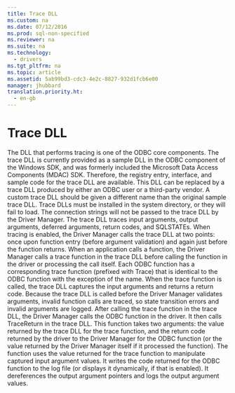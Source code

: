 ```yaml
---
title: Trace DLL
ms.custom: na
ms.date: 07/12/2016
ms.prod: sql-non-specified
ms.reviewer: na
ms.suite: na
ms.technology: 
  - drivers
ms.tgt_pltfrm: na
ms.topic: article
ms.assetid: 5ab99bd3-cdc3-4e2c-8827-932d1fcb6e00
manager: jhubbard
translation.priority.ht: 
  - en-gb
---
```

# Trace DLL
<?xml version="1.0" encoding="utf-8"?>
<developerConceptualDocument xmlns="http://ddue.schemas.microsoft.com/authoring/2003/5" xmlns:xlink="http://www.w3.org/1999/xlink" xmlns:xsi="http://www.w3.org/2001/XMLSchema-instance" xsi:schemaLocation="http://ddue.schemas.microsoft.com/authoring/2003/5 http://dduestorage.blob.core.windows.net/ddueschema/developer.xsd">
  <introduction>
    <para>The DLL that performs tracing is one of the ODBC core components. The trace DLL is currently provided as a sample DLL in the ODBC component of the Windows SDK, and was formerly included the Microsoft Data Access Components (MDAC) SDK. Therefore, the registry entry, interface, and sample code for the trace DLL are available. This DLL can be replaced by a trace DLL produced by either an ODBC user or a third-party vendor. A custom trace DLL should be given a different name than the original sample trace DLL. Trace DLLs must be installed in the system directory, or they will fail to load. The connection strings will not be passed to the trace DLL by the Driver Manager.</para>
    <para>The trace DLL traces input arguments, output arguments, deferred arguments, return codes, and SQLSTATEs. When tracing is enabled, the Driver Manager calls the trace DLL at two points: once upon function entry (before argument validation) and again just before the function returns.</para>
    <para>When an application calls a function, the Driver Manager calls a trace function in the trace DLL before calling the function in the driver or processing the call itself. Each ODBC function has a corresponding trace function (prefixed with <legacyItalic>Trace</legacyItalic>) that is identical to the ODBC function with the exception of the name. When the trace function is called, the trace DLL captures the input arguments and returns a return code. Because the trace DLL is called before the Driver Manager validates arguments, invalid function calls are traced, so state transition errors and invalid arguments are logged.</para>
    <para>After calling the trace function in the trace DLL, the Driver Manager calls the ODBC function in the driver. It then calls <legacyBold>TraceReturn</legacyBold> in the trace DLL. This function takes two arguments: the value returned by the trace DLL for the trace function, and the return code returned by the driver to the Driver Manager for the ODBC function (or the value returned by the Driver Manager itself if it processed the function). The function uses the value returned for the trace function to manipulate captured input argument values. It writes the code returned for the ODBC function to the log file (or displays it dynamically, if that is enabled). It dereferences the output argument pointers and logs the output argument values.</para>
  </introduction>
  <relatedTopics />
</developerConceptualDocument>